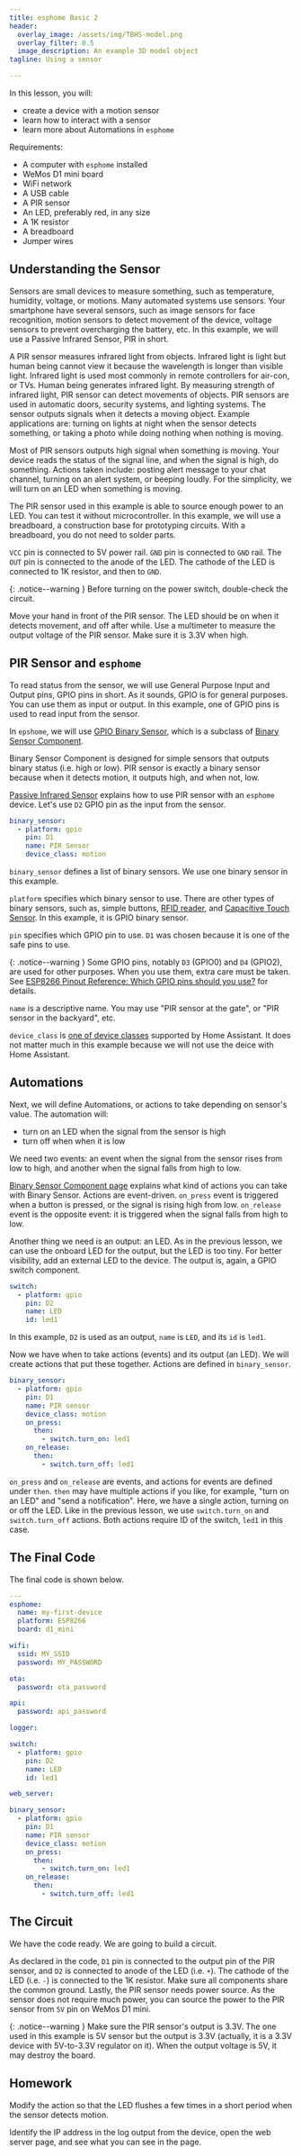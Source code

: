 ```yaml
---
title: esphome Basic 2
header:
  overlay_image: /assets/img/TBHS-model.png
  overlay_filter: 0.5
  image_description: An example 3D model object
tagline: Using a sensor

---
```


In this lesson, you will:

* create a device with a motion sensor
* learn how to interact with a sensor
* learn more about Automations in `esphome`

Requirements:

* A computer with `esphome` installed
* WeMos D1 mini board
* WiFi network
* A USB cable
* A PIR sensor
* An LED, preferably red, in any size
* A 1K resistor
* A breadboard
* Jumper wires

## Understanding the Sensor

Sensors are small devices to measure something, such as temperature, humidity,
voltage, or motions. Many automated systems use sensors. Your smartphone have
several sensors, such as image sensors for face recognition, motion sensors to
detect movement of the device, voltage sensors to prevent overcharging the
battery, etc. In this example, we will use a Passive Infrared Sensor, PIR in
short.

A PIR sensor measures infrared light from objects. Infrared light is light but
human being cannot view it because the wavelength is longer than visible
light. Infrared light is used most commonly in remote controllers for air-con,
or TVs. Human being generates infrared light. By measuring strength of
infrared light, PIR sensor can detect movements of objects. PIR sensors are
used in automatic doors, security systems, and lighting systems. The sensor
outputs signals when it detects a moving object.  Example applications are:
turning on lights at night when the sensor detects something, or taking a
photo while doing nothing when nothing is moving.

Most of PIR sensors outputs high signal when something is moving. Your device
reads the status of the signal line, and when the signal is high, do
something. Actions taken include: posting alert message to your chat channel,
turning on an alert system, or beeping loudly. For the simplicity, we will
turn on an LED when something is moving.

The PIR sensor used in this example is able to source enough power to an LED.
You can test it without microcontroller.  In this example, we will use a
breadboard, a construction base for prototyping circuits. With a breadboard,
you do not need to solder parts.

`VCC` pin is connected to 5V power rail. `GND` pin is connected to `GND` rail.
The `OUT` pin is connected to the anode of the LED. The cathode of the LED is
connected to 1K resistor, and then to `GND`.

{: .notice--warning }
Before turning on the power switch, double-check the circuit.

Move your hand in front of the PIR sensor. The LED should be on when it
detects movement, and off after while. Use a multimeter to measure the output
voltage of the PIR sensor. Make sure it is 3.3V when high.

## PIR Sensor and `esphome`

To read status from the sensor, we will use General Purpose Input and Output
pins, GPIO pins in short. As it sounds, GPIO is for general purposes. You can
use them as input or output. In this example, one of GPIO pins is used to read
input from the sensor.

In `epshome`, we will use
[GPIO Binary Sensor](https://esphome.io/components/binary_sensor/gpio.html),
which is a subclass of
[Binary Sensor Component](https://esphome.io/components/binary_sensor/index.html).

Binary Sensor Component is designed for simple sensors that outputs binary
status (i.e. high or low). PIR sensor is exactly a binary sensor because when
it detects motion, it outputs high, and when not, low.

[Passive Infrared Sensor](https://esphome.io/cookbook/pir.html) explains how
to use PIR sensor with an `esphome` device. Let's use `D2` GPIO pin as the
input from the sensor.

```yaml
binary_sensor:
  - platform: gpio
    pin: D1
    name: PIR Sensor
    device_class: motion
```

`binary_sensor` defines a list of binary sensors. We use one binary sensor in
this example.

`platform` specifies which binary sensor to use. There are other types of
binary sensors, such as, simple buttons,
[RFID reader](https://esphome.io/components/binary_sensor/rc522.html),
and [Capacitive Touch Sensor](https://esphome.io/components/binary_sensor/cap1188.html).
In this example, it is GPIO binary sensor.

`pin` specifies which GPIO pin to use. `D1` was chosen because it is one of the
safe pins to use.

{: .notice--warning }
Some GPIO pins, notably `D3` (GPIO0) and `D4` (GPIO2), are used for other
purposes. When you use them, extra care must be taken. See [ESP8266 Pinout
Reference: Which GPIO pins should you use?](https://randomnerdtutorials.com/esp8266-pinout-reference-gpios/)
for details.

`name` is a descriptive name. You may use "PIR sensor at the gate", or "PIR
sensor in the backyard", etc.

`device_class` is [one of device classes](https://www.home-assistant.io/integrations/binary_sensor)
supported by Home Assistant. It does not matter much in this example because
we will not use the deice with Home Assistant.

## Automations

Next, we will define Automations, or actions to take depending on sensor's
value. The automation will:

* turn on an LED when the signal from the sensor is high
* turn off when when it is low

We need two events: an event when the signal from the sensor rises from low to
high, and another when the signal falls from high to low.

[Binary Sensor Component page](https://esphome.io/components/binary_sensor/index.html)
explains what kind of actions you can take with Binary Sensor. Actions are
event-driven. `on_press` event is triggered when a button is pressed, or the
signal is rising high from low. `on_release` event is  the opposite event: it
is triggered when the signal falls from high to low.

Another thing we need is an output: an LED. As in the previous lesson, we can
use the onboard LED for the output, but the LED is too tiny. For better
visibility, add an external LED to the device. The output is, again, a GPIO
switch component.

```yaml
switch:
  - platform: gpio
    pin: D2
    name: LED
    id: led1
```

In this example, `D2` is used as an output, `name` is `LED`, and its `id` is
`led1`.

Now we have when to take actions (events) and its output (an LED). We will
create actions that put these together. Actions are defined in
`binary_sensor`.

```yaml
binary_sensor:
  - platform: gpio
    pin: D1
    name: PIR sensor
    device_class: motion
    on_press:
      then:
        - switch.turn_on: led1
    on_release:
      then:
        - switch.turn_off: led1
```

`on_press` and `on_release` are events, and actions for events are defined
under `then`. `then` may have multiple actions if you like, for example, "turn
on an LED" and "send a notification". Here, we have a single action, turning
on or off the LED. Like in the previous lesson, we use `switch.turn_on` and
`switch.turn_off` actions. Both actions require ID of the switch, `led1` in
this case.

## The Final Code

The final code is shown below.

```yaml
---
esphome:
  name: my-first-device
  platform: ESP8266
  board: d1_mini

wifi:
  ssid: MY_SSID
  password: MY_PASSWORD

ota:
  password: ota_password

api:
  password: api_password

logger:

switch:
  - platform: gpio
    pin: D2
    name: LED
    id: led1

web_server:

binary_sensor:
  - platform: gpio
    pin: D1
    name: PIR sensor
    device_class: motion
    on_press:
      then:
        - switch.turn_on: led1
    on_release:
      then:
        - switch.turn_off: led1

```

## The Circuit

We have the code ready. We are going to build a circuit.

As declared in the code, `D1` pin is connected to the output pin of the PIR
sensor, and `D2` is connected to anode of the LED (i.e. `+`). The cathode of
the LED (i.e. `-`) is connected to the 1K resistor. Make sure all components
share the common ground. Lastly, the PIR sensor needs power source. As the
sensor does not require much power, you can source the power to the PIR sensor
from `5V` pin on WeMos D1 mini.

{: .notice--warning }
Make sure the PIR sensor's output is 3.3V. The one used in this example is 5V
sensor but the output is 3.3V (actually, it is a 3.3V device with 5V-to-3.3V
regulator on it). When the output voltage is 5V, it may destroy the board.

## Homework

Modify the action so that the LED flushes a few times in a short period when
the sensor detects motion.

Identify the IP address in the log output from the device, open the web
server page, and see what you can see in the page.
